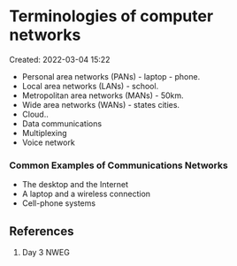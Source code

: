 # Terminologies of computer networks
Created: 2022-03-04 15:22

- Personal area networks (PANs) - laptop - phone.
- Local area networks (LANs) - school.
- Metropolitan area networks (MANs) - 50km.
- Wide area networks (WANs) - states cities.
- Cloud..
- Data communications
- Multiplexing
- Voice network

### Common Examples of Communications Networks
- The desktop and the Internet
- A laptop and a wireless connection
- Cell-phone systems

## References
1. Day 3 NWEG
